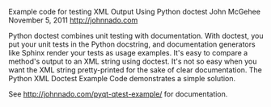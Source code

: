 Example code for testing XML Output Using Python doctest
                              John McGehee
                              November 5, 2011
                            http://johnnado.com

Python doctest combines unit testing with documentation.  With doctest, you put your unit tests in the Python docstring, and documentation generators like Sphinx render your tests as usage examples.  It's easy to compare a method's output to an XML string using doctest.  It's not so easy when you want the XML string pretty-printed for the sake of  clear documentation.  The Python XML Doctest Example Code demonstrates a simple solution.

See http://johnnado.com/pyqt-qtest-example/ for documentation.
